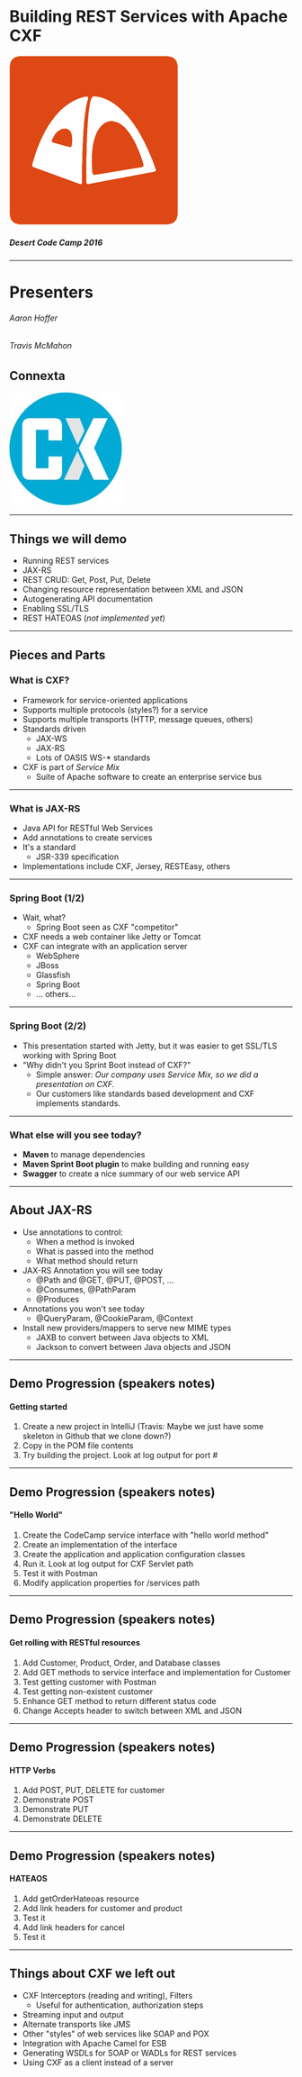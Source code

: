 <!-- $theme: default -->

# Building REST Services with Apache CXF  


![Desert Code Camp Logo](logo-desert-code-camp.png)
##### Desert Code Camp 2016

---

# Presenters
###### Aaron Hoffer
###### Travis McMahon

## Connexta
![Connexta Logo](logo-connexta.jpg) 

---

## Things we will demo
- Running REST services
- JAX-RS
- REST CRUD: Get, Post, Put, Delete
- Changing resource representation between XML and JSON
- Autogenerating API documentation 
- Enabling SSL/TLS
- REST HATEOAS (*not implemented yet*)
 
---

## Pieces and Parts

### What is CXF?
- Framework for service-oriented applications
- Supports multiple protocols (styles?) for a service 
- Supports multiple transports (HTTP, message queues, others)
- Standards driven
  - JAX-WS 
  - JAX-RS
  - Lots of OASIS WS-* standards
 - CXF is part of *Service Mix* 
   - Suite of Apache software to create an enterprise service bus

---
  
### What is JAX-RS    
- Java API for RESTful Web Services
- Add annotations to create services
- It's a standard
  - JSR-339 specification
- Implementations include CXF, Jersey, RESTEasy, others
    
--- 

### Spring Boot (1/2)
- Wait, what?
  - Spring Boot seen as CXF "competitor" 
- CXF needs a web container like Jetty or Tomcat
- CXF can integrate with an application server
  - WebSphere
  - JBoss
  - Glassfish
  - Spring Boot
  - ... others...

---

### Spring Boot (2/2)

 - This presentation started with Jetty, but it was easier to get SSL/TLS working with Spring Boot
 - "Why didn't you Sprint Boot instead of CXF?"
   - Simple answer: *Our company uses Service Mix, so we did a presentation on CXF.*
   - Our customers like standards based development and CXF implements standards.
 
 ---
 
 ### What else will you see today?
  - **Maven** to manage dependencies
  - **Maven Sprint Boot plugin** to make building and running easy
  - **Swagger** to create a nice summary of our web service API
 
 ---
 
 ## About JAX-RS
- Use annotations to control:
   - When a method is invoked
   - What is passed into the method
   - What method should return
- JAX-RS Annotation you will see today
   - @Path and @GET, @PUT, @POST, ...
   -  @Consumes, @PathParam
   -  @Produces
- Annotations you won't see today
   - @QueryParam, @CookieParam, @Context
- Install new providers/mappers to serve new MIME types
  - JAXB to convert between Java objects to XML
  - Jackson to convert between Java objects and JSON
  
---  

## Demo Progression (speakers notes)
#### Getting started
   1. Create a new project in IntelliJ (Travis: Maybe we just have some skeleton in Github that we clone down?)
   1. Copy in the POM file contents
   1. Try building the project. Look at log output for port #
   
---
## Demo Progression (speakers notes)  
####  "Hello World" 
   1. Create the CodeCamp service interface with "hello world method"
   1. Create an implementation of the interface
   1. Create the application and application configuration classes
   1. Run it. Look at log output for CXF Servlet path
   1. Test it with Postman
   1. Modify application properties for /services path

---
## Demo Progression (speakers notes)  
####  Get rolling with RESTful resources
   1. Add Customer, Product, Order, and Database classes
   1. Add GET methods to service interface and implementation for Customer
   1. Test getting customer with Postman
   1. Test getting non-existent customer
   1. Enhance GET method to return different status code
   1. Change Accepts header to switch between XML and JSON
 
---
## Demo Progression (speakers notes)  
####  HTTP Verbs
   1. Add POST, PUT, DELETE for customer
   1. Demonstrate POST
   1. Demonstrate PUT
   1. Demonstrate DELETE

----
## Demo Progression (speakers notes)  
####  HATEAOS
   1. Add getOrderHateoas resource
   1. Add link headers for customer and product
   1. Test it
   1. Add link headers for cancel
   1. Test it
 
---
  
 ## Things about CXF we left out
 - CXF Interceptors (reading and writing), Filters
   - Useful for authentication, authorization steps
  - Streaming input and output
  - Alternate transports like JMS
  - Other "styles" of web services like SOAP and POX
  - Integration with Apache Camel for ESB
  - Generating WSDLs for SOAP or WADLs for REST services
  - Using CXF as a client instead of a server